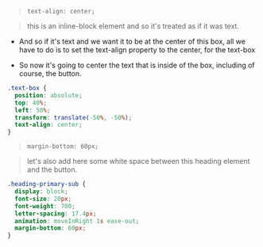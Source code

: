 > `text-align: center;`

> this is an inline-block element and so it's treated as if it was text.

- And so if it's text and we want it to be at the center of this box, all we have to do is to set the text-align property to the center, for the text-box

- So now it's going to center the text that is inside of the box, including of course, the button.

```css components/_header.scss
.text-box {
  position: absolute;
  top: 40%;
  left: 50%;
  transform: translate(-50%, -50%);
  text-align: center;
}
```

> `margin-bottom: 60px;`

> let's also add here some white space between this heading element and the button.

```css components/_header.scss
.heading-primary-sub {
  display: block;
  font-size: 20px;
  font-weight: 700;
  letter-spacing: 17.4px;
  animation: moveInRight 1s ease-out;
  margin-bottom: 60px;
}
```
